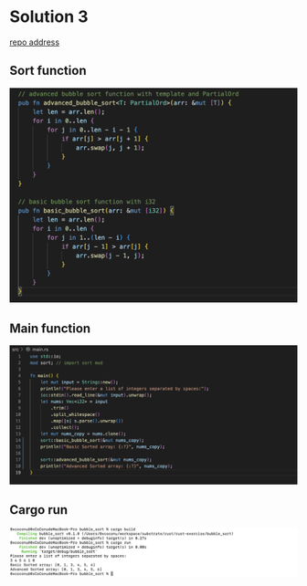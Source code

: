 # Solution 3

[repo address](https://github.com/simonhgao/rust-exercise/tree/main/bubble_sort)

## Sort function
![](pic/sort.png)

## Main function
![](pic/main.png)

## Cargo run
![](pic/cargo_run.png)